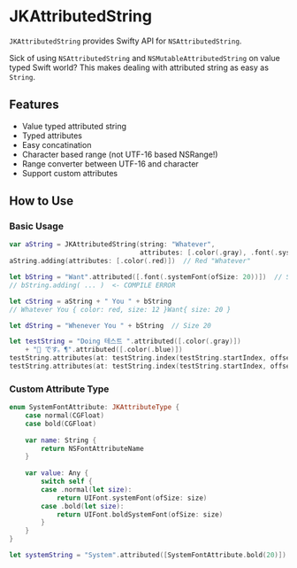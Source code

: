 # JKAttributedString

`JKAttributedString` provides Swifty API for `NSAttributedString`.

Sick of using `NSAttributedString` and `NSMutableAttributedString` on value typed Swift world?
This makes dealing with attributed string as easy as `String`.

## Features
* Value typed attributed string
* Typed attributes
* Easy concatination
* Character based range (not UTF-16 based NSRange!)
* Range converter between UTF-16 and character
* Support custom attributes

## How to Use
### Basic Usage
```swift
var aString = JKAttributedString(string: "Whatever",
                                 attributes: [.color(.gray), .font(.systemFont(ofSize: 12))])
aString.adding(attributes: [.color(.red)])  // Red "Whatever"

let bString = "Want".attributed([.font(.systemFont(ofSize: 20))])  // Size 20
// bString.adding( ... )  <- COMPILE ERROR

let cString = aString + " You " + bString
// Whatever You { color: red, size: 12 }Want{ size: 20 }

let dString = "Whenever You " + bString  // Size 20

let testString = "Doing 테스트 ".attributed([.color(.gray)])
    + "🎯 です。¶".attributed([.color(.blue)])
testString.attributes(at: testString.index(testString.startIndex, offsetBy: 9)) // Gray
testString.attributes(at: testString.index(testString.startIndex, offsetBy: 10)) // Blue
```

### Custom Attribute Type

```swift
enum SystemFontAttribute: JKAttributeType {
    case normal(CGFloat)
    case bold(CGFloat)
    
    var name: String {
        return NSFontAttributeName
    }
    
    var value: Any {
        switch self {
        case .normal(let size):
            return UIFont.systemFont(ofSize: size)
        case .bold(let size):
            return UIFont.boldSystemFont(ofSize: size)
        }
    }
}

let systemString = "System".attributed([SystemFontAttribute.bold(20)])
```
